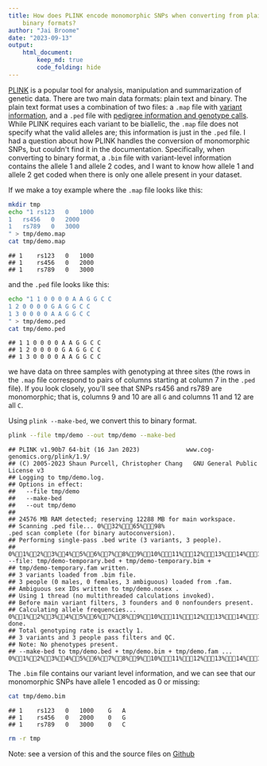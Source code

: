 ```yaml
---
title: How does PLINK encode monomorphic SNPs when converting from plain text to
    binary formats?
author: "Jai Broome"
date: "2023-09-13"
output:
    html_document:
        keep_md: true
        code_folding: hide
---
```


[PLINK](https://www.cog-genomics.org/plink/) is a popular tool for analysis,
manipulation and summarization of genetic data.
There are two main data formats: plain text and binary. The plain text format uses a
combination of two files: a `.map` file with
[variant information](https://www.cog-genomics.org/plink/1.9/formats#map),
and a `.ped` file with
[pedigree information and genotype calls](https://www.cog-genomics.org/plink/1.9/formats#ped).
While PLINK requires each variant to be biallelic, the `.map` file does not specify
what the valid alleles are; this information is just in the `.ped` file. I had a
question about how PLINK handles the conversion of monomorphic SNPs, but couldn't
find it in the documentation. Specifically, when converting to binary format,
a `.bim` file with variant-level information contains the allele 1 and allele 2
codes, and I want to know how allele 1 and allele 2 get coded when there is only
one allele present in your dataset.

If we make a toy example where the `.map` file looks like this:


```bash
mkdir tmp
echo "1	rs123	0	1000
1	rs456	0	2000
1	rs789	0	3000
" > tmp/demo.map
cat tmp/demo.map
```

```
## 1	rs123	0	1000
## 1	rs456	0	2000
## 1	rs789	0	3000
```
and the `.ped` file looks like this:


```bash
echo "1 1 0 0 0 0 A A G G C C
1 2 0 0 0 0 G A G G C C
1 3 0 0 0 0 A A G G C C
" > tmp/demo.ped
cat tmp/demo.ped
```

```
## 1 1 0 0 0 0 A A G G C C
## 1 2 0 0 0 0 G A G G C C
## 1 3 0 0 0 0 A A G G C C
```
we have data on three samples with genotyping at three sites (the rows in the
`.map` file correspond to pairs of columns starting at column 7 in the `.ped`
file). If you look closely, you'll see that SNPs rs456 and rs789 are monomorphic;
that is, columns 9 and 10 are all `G` and columns 11 and 12 are all `C`.

Using `plink --make-bed`, we convert this to binary format.


```bash
plink --file tmp/demo --out tmp/demo --make-bed
```

```
## PLINK v1.90b7 64-bit (16 Jan 2023)             www.cog-genomics.org/plink/1.9/
## (C) 2005-2023 Shaun Purcell, Christopher Chang   GNU General Public License v3
## Logging to tmp/demo.log.
## Options in effect:
##   --file tmp/demo
##   --make-bed
##   --out tmp/demo
## 
## 24576 MB RAM detected; reserving 12288 MB for main workspace.
## Scanning .ped file... 0%32%65%98%
.ped scan complete (for binary autoconversion).
## Performing single-pass .bed write (3 variants, 3 people).
## 0%1%2%3%4%5%6%7%8%9%10%11%12%13%14%15%16%17%18%19%20%21%22%23%24%25%26%27%28%29%30%31%32%33%34%35%36%37%38%39%40%41%42%43%44%45%46%47%48%49%50%51%52%53%54%55%56%57%58%59%60%61%62%63%64%65%66%67%68%69%70%71%72%73%74%75%76%77%78%79%80%81%82%83%84%85%86%87%88%89%90%91%92%93%94%
--file: tmp/demo-temporary.bed + tmp/demo-temporary.bim +
## tmp/demo-temporary.fam written.
## 3 variants loaded from .bim file.
## 3 people (0 males, 0 females, 3 ambiguous) loaded from .fam.
## Ambiguous sex IDs written to tmp/demo.nosex .
## Using 1 thread (no multithreaded calculations invoked).
## Before main variant filters, 3 founders and 0 nonfounders present.
## Calculating allele frequencies... 0%1%2%3%4%5%6%7%8%9%10%11%12%13%14%15%16%17%18%19%20%21%22%23%24%25%26%27%28%29%30%31%32%33%34%35%36%37%38%39%40%41%42%43%44%45%46%47%48%49%50%51%52%53%54%55%56%57%58%59%60%61%62%63%64%65%66%67%68%69%70%71%72%73%74%75%76%77%78%79%80%81%82%83%84%85%86%87%88%89%90%91%92%93%94%95%96%97%98%99% done.
## Total genotyping rate is exactly 1.
## 3 variants and 3 people pass filters and QC.
## Note: No phenotypes present.
## --make-bed to tmp/demo.bed + tmp/demo.bim + tmp/demo.fam ... 0%1%2%3%4%5%6%7%8%9%10%11%12%13%14%15%16%17%18%19%20%21%22%23%24%25%26%27%28%29%30%31%32%33%34%35%36%37%38%39%40%41%42%43%44%45%46%47%48%49%50%51%52%53%54%55%56%57%58%59%60%61%62%63%64%65%66%67%68%69%70%71%72%73%74%75%76%77%78%79%80%81%82%83%84%85%86%87%88%89%90%91%92%93%94%95%96%97%98%99%done.
```

The `.bim` file contains our variant level information, and we can see that our
monomorphic SNPs have allele 1 encoded as 0 or missing:


```bash
cat tmp/demo.bim
```

```
## 1	rs123	0	1000	G	A
## 1	rs456	0	2000	0	G
## 1	rs789	0	3000	0	C
```


```bash
rm -r tmp
```

Note: see a version of this and the source files on [Github](https://github.com/broomej/plink_mono_coding)
